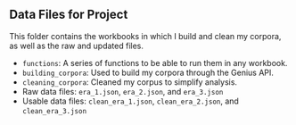 ## Data Files for Project

This folder contains the workbooks in which I build and clean my corpora, as well as the raw and updated files. 

* `functions`: A series of functions to be able to run them in any workbook. 
* `building_corpora`: Used to build my corpora through the Genius API. 
* `cleaning_corpora`: Cleaned my corpus to simplify analysis. 
* Raw data files: `era_1.json`, `era_2.json`, and `era_3.json`
* Usable data files: `clean_era_1.json`, `clean_era_2.json`, and `clean_era_3.json`

    